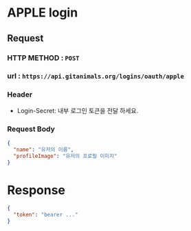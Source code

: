 # APPLE login

## Request
### HTTP METHOD : `POST`
### url : `https://api.gitanimals.org/logins/oauth/apple`
### Header
- Login-Secret: 내부 로그인 토큰을 전달 하세요.

### Request Body
```json
{
  "name": "유저의 이름",
  "profileImage": "유저의 프로필 이미지"
}
```

# Response

```json
{
  "token": "bearer ..."
}
```
